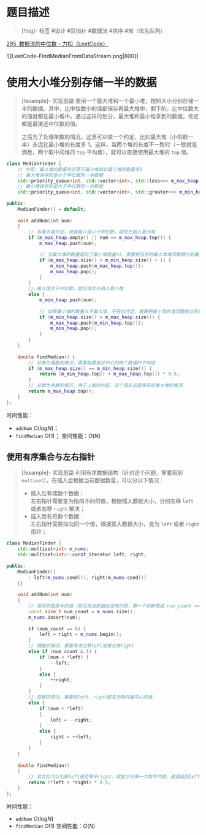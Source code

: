 
# 题目描述

> [!tag]- 标签
> #设计 #双指针 #数据流 #排序 #堆（优先队列）

[295. 数据流的中位数 - 力扣（LeetCode）](https://leetcode.cn/problems/find-median-from-data-stream/description/?envType=study-plan-v2&envId=top-100-liked)

![[LeetCode-FindMedianFromDataStream.png|600]]

# 使用大小堆分别存储一半的数据

> [!example]- 实现思路
> 使用一个最大堆和一个最小堆，按照大小分别存储一半的数据。其中，比中位数小的值都保存再最大堆中，剩下的，比中位数大的值就都在最小堆中。通过这样的划分，最大堆和最小堆拿到的数据，肯定都是最接近中位数的值。
> 
> 之后为了处理单数的情况，这里可以做一个约定，比如最大堆（小的那一半）永远比最小堆的长度多 1。这样，当两个堆的长度不一致时（一致就是偶数，两个取中间堆的 `top` 平均值），就可以直接使用最大堆的 `top` 值。

```cpp
class MedianFinder {
	// 约定，最大堆的数量永远等于最小堆或比最小堆的数量多1
	// 最大堆保存的是小于中位数的一半数据
    std::priority_queue<int, std::vector<int>, std::less<>> m_max_heap;
    // 最小堆保存的是大于中位数的一半数据
    std::priority_queue<int, std::vector<int>, std::greater<>> m_min_heap;
  
public:
    MedianFinder() = default;
    
    void addNum(int num)
    {
        // 当最大堆为空，或者输入值小于中位数，就优先插入最大堆
        if (m_max_heap.empty() || num <= m_max_heap.top()) {
            m_max_heap.push(num);

			// 当最大堆的数量超出了最小堆数量+1，需要把当前的最大堆堆顶数据分到最小堆
            if (m_max_heap.size() > m_min_heap.size() + 1) {
                m_min_heap.push(m_max_heap.top());
                m_max_heap.pop();
            }
        }
        // 输入值大于中位数，就应该优先插入最小堆
        else {
            m_min_heap.push(num);
            
			// 如果最小堆的数量大于最大堆，不符合约定，需要把最小堆的堆顶数据分到最大堆
            if (m_min_heap.size() > m_max_heap.size()) {
                m_max_heap.push(m_min_heap.top());
                m_min_heap.pop();
            }
        }
    }
    
    double findMedian() {
	    // 总数为偶数的情况，需要取最接近中心的两个数据的平均值
        if (m_max_heap.size() == m_min_heap.size()) {
            return (m_min_heap.top() + m_max_heap.top()) * 0.5;
        }
        // 总数为单数的情况，由于上面的约定，这个值永远是保存在最大堆的堆顶
        return m_max_heap.top();
    }
};
```

时间性能：
- `addNum` $O(logN)$；
- `findMedian` $O(1)$；
空间性能：$O(N)$

## 使用有序集合与左右指针

> [!example]- 实现思路
> 利用有序数据结构（针对这个问题，需要用到 `multiset`），在插入后根据当前数据数量，可以分以下情况：
> - 插入后有偶数个数据：<br>左右指针需要变为指向不同的值，根据插入数据大小，分别左移 `left` 或者右移 `right` 解决；
> - 插入后有奇数个数据：<br>左右指针需要指向同一个值，根据插入数据大小，变为 `left` 或者 `right` 指针；

```cpp
class MedianFinder {
    std::multiset<int> m_nums;
    std::multiset<int>::const_iterator left, right;
  
public:
    MedianFinder()
        : left(m_nums.cend()), right(m_nums.cend())
    {}
    
    void addNum(int num)
    {
	    // 保存的是原本的值（其实用当前值也没啥问题，第一个判断改成 num_count == 1就行）
        const size_t num_count = m_nums.size();
        m_nums.insert(num);
  
        if (num_count == 0) {
            left = right = m_nums.begin();
        }
        // 偶数的情况，需要考虑左移left或者右移right
        else if (num_count & 1) {
            if (num < *left) {
                --left;
            }
            else {
                ++right;
            }
        }
        // 奇数的情况，需要将left、right都变为指向最中心的值
        else {
            if (num < *left)
            {
                left = --right;
            }
            else {
                right = ++left;
            }
        }
    }
    
    double findMedian()
    {
	    // 其实也可以判断left是否等于right，就能少计算一次取平均值，直接返回left或者right的值
        return (*left + *right) * 0.5;
    }
};
```

时间性能：
- `addNum` $O(logN)$
- `findMedian` $O(1)$
空间性能：$O(N)$
